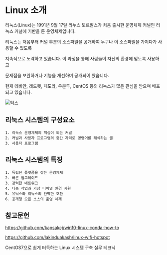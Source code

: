 # Linux 소개

리눅스(Linux)는 1991년 9월 17일 리누스 토르발스가 처음 출시한 운영체제 커널인
리눅스 커널에 기반을 둔 운영체제입니다.

리눅스는 처음부터 커널 부분의 소스파일을 공개하여 누구나 이 소스파일을 가져다가 사용할 수 있도록 

지속적으로 노력하고 있습니다. 이 과정을 통해 사람들이 자신의 환경에 맞도록 사용하고 

문제점을 보완하거나 기능을 개선하며 공개되어 왔습니다.

현재 데비안, 레드햇, 페도라, 우분투, CentOS 등의 리눅스가 많은 관심을 받으며 배포되고 있습니다.

![턱스](https://user-images.githubusercontent.com/112995645/201459151-faeab52e-00ef-4f12-88e5-a90cd18d8b04.svg)


리눅스 시스템의 구성요소
-----------------------

    1. 리눅스 운영체제의 핵심이 되는 커널
    2. 커널과 사용자 프로그램의 중간 자리로 명령어를 해석하는 셀
    3. 사용자 프로그램
    
리눅스 시스템의 특징
-------------------
    1. 독립된 플랫폼을 갖는 운영체제
    2. 빠른 업그레이드
    3. 강력한 네트워크
    4. 다중 작업과 가상 터미널 환경 지원
    5. 유닉스와 리눅스의 완벽한 호환
    6. 공개형 오픈 소스의 운영 체제
   
참고문헌
--------------
https://github.com/kapsakcj/win10-linux-conda-how-to

https://github.com/lakinduakash/linux-wifi-hotspot

CentOS7으로 쉽게 터득하는 Linux 시스템 구축 실무 테크닉
